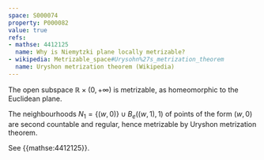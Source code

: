 ```yaml
---
space: S000074
property: P000082
value: true
refs:
- mathse: 4412125
  name: Why is Niemytzki plane locally metrizable?
- wikipedia: Metrizable_space#Urysohn%27s_metrization_theorem
  name: Uryshon metrization theorem (Wikipedia)
---
```


The open subspace $\mathbb R\times(0,+\infty)$ is metrizable, as homeomorphic
to the Euclidean plane.

The neighbourhoods $N_1=\{(w,0)\}\cup B_e( (w,1),1)$ of points of the form $(w,0)$ are second countable and regular,
hence metrizable by Uryshon metrization theorem.

See {{mathse:4412125}}.
